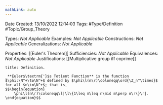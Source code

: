 ```yaml
---
mathLink: auto
---
```


<div class="topSpace"></div>

Date Created: 13/10/2022 12:14:03
Tags: #Type/Definition #Topic/Group_Theory

Types: _Not Applicable_
Examples: _Not Applicable_
Constructions: _Not Applicable_
Generalizations: _Not Applicable_

Properties: [[Euler's Theorem]]
Sufficiencies: _Not Applicable_
Equivalences: _Not Applicable_
Justifications: [[Multiplicative group iff coprime]]

``` ad-Definition
title: Definition.

_**Euler$\textrm{'}$s Totient Function** is the function $\phi:\N^+\to\N^+$ defined by $\phi\l(n\r)\coloneqq\ord{\Z_n^\times}$ for all $n\in\N^+$; that is_
$$\begin{equation}
    \phi\l(n\r)\coloneqq\l|\l\{1\leq m\leq n\mid m\perp n\r\}\r|.
\end{equation}$$

```
